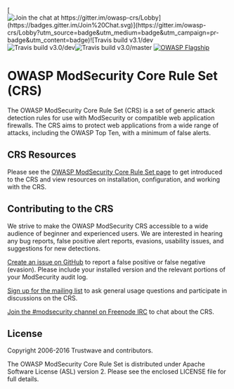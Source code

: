[![Join the chat at https://gitter.im/owasp-crs/Lobby](https://badges.gitter.im/Join%20Chat.svg)](https://gitter.im/owasp-crs/Lobby?utm_source=badge&utm_medium=badge&utm_campaign=pr-badge&utm_content=badge)![Travis build v3.1/dev](https://badges.herokuapp.com/travis/SpiderLabs/owasp-modsecurity-crs?branch=v3.1/dev&label=CRS%20v3.1/dev)![Travis build v3.0/dev](https://badges.herokuapp.com/travis/SpiderLabs/owasp-modsecurity-crs?branch=v3.0/dev&label=CRS%20v3.0/dev)![Travis build v3.0/master](https://badges.herokuapp.com/travis/SpiderLabs/owasp-modsecurity-crs?branch=v3.0/master&label=CRS%20v3.0/master)
[![OWASP Flagship](https://img.shields.io/badge/owasp-flagship%20project-38a047.svg)](https://www.owasp.org/index.php/OWASP_Project_Inventory#tab=Flagship_Projects)

# OWASP ModSecurity Core Rule Set (CRS)

The OWASP ModSecurity Core Rule Set (CRS) is a set of generic attack detection rules for use with ModSecurity or compatible web application firewalls. The CRS aims to protect web applications from a wide range of attacks, including the OWASP Top Ten, with a minimum of false alerts.

## CRS Resources

Please see the [OWASP ModSecurity Core Rule Set page](https://coreruleset.org/) to get introduced to the CRS and view resources on installation, configuration, and working with the CRS.

## Contributing to the CRS

We strive to make the OWASP ModSecurity CRS accessible to a wide audience of beginner and experienced users. We are interested in hearing any bug reports, false positive alert reports, evasions, usability issues, and suggestions for new detections.

[Create an issue on GitHub](https://github.com/SpiderLabs/owasp-modsecurity-crs/issues) to report a false positive or false negative (evasion). Please include your installed version and the relevant portions of your ModSecurity audit log.

[Sign up for the mailing list](https://lists.owasp.org/mailman/listinfo/owasp-modsecurity-core-rule-set) to ask general usage questions and participate in discussions on the CRS.

[Join the #modsecurity channel on Freenode IRC](https://webchat.freenode.net/?channels=%23modsecurity) to chat about the CRS.

## License

Copyright 2006-2016 Trustwave and contributors.

The OWASP ModSecurity Core Rule Set is distributed under Apache Software License (ASL) version 2. Please see the enclosed LICENSE file for full details.

